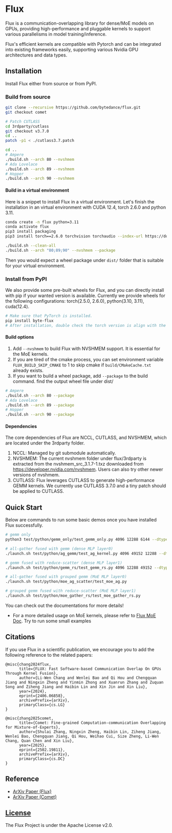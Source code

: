 # Flux

Flux is a communication-overlapping library for dense/MoE models on GPUs, providing high-performance and pluggable kernels to support various parallelisms in model training/inference.

Flux's efficient kernels are compatible with Pytorch and can be integrated into existing frameworks easily, supporting various Nvidia GPU architectures and data types.

## Installation
Install Flux either from source or from PyPI.

### Build from source
```bash
git clone --recursive https://github.com/bytedance/flux.git
git checkout comet

# Patch CUTLASS
cd 3rdparty/cutlass
git checkout v3.7.0
cd ..
patch -p1 < ./cutlass3.7.patch

cd ..
# Ampere
./build.sh --arch 80 --nvshmem
# Ada Lovelace
./build.sh --arch 89 --nvshmem
# Hopper
./build.sh --arch 90 --nvshmem
```

#### Build in a virtual environment
Here is a snippet to install Flux in a virtual environment. Let's finish the installation in an virtual environment with CUDA 12.4, torch 2.6.0 and python 3.11.

```bash
conda create -n flux python=3.11
conda activate flux
pip3 install packaging
pip3 install torch==2.6.0 torchvision torchaudio --index-url https://download.pytorch.org/whl/cu124

./build.sh --clean-all
./build.sh --arch "80;89;90" --nvshmem --package
```

Then you would expect a wheel package under `dist/` folder that is suitable for your virtual environment.

### Install from PyPI
We also provide some pre-built wheels for Flux, and you can directly install with pip if your wanted version is available. Currently we provide wheels for the following configurations: torch(2.5.0, 2.6.0), python(3.10, 3.11), cuda(12.4).

```bash
# Make sure that PyTorch is installed.
pip install byte-flux
# After installation, double check the torch version is align with the wheel before using.
```

#### Build options

1. Add `--nvshmem` to build Flux with NVSHMEM support. It is essential for the MoE kernels.
2. If you are tired of the cmake process, you can set environment variable `FLUX_BUILD_SKIP_CMAKE` to 1 to skip cmake if `build/CMakeCache.txt` already exists.
3. If you want to build a wheel package, add `--package` to the build command. find the output wheel file under dist/

```bash
# Ampere
./build.sh --arch 80 --package
# Ada Lovelace
./build.sh --arch 89 --package
# Hopper
./build.sh --arch 90 --package
```

#### Dependencies
The core dependencies of Flux are NCCL, CUTLASS, and NVSHMEM, which are located under the 3rdparty folder.
1. NCCL: Managed by git submodule automatically.
2. NVSHMEM: The current nvshmem folder under flux/3rdparty is extracted from the nvshmem_src_3.1.7-1.txz downloaded from https://developer.nvidia.com/nvshmem. Users can also try other newer versions of nvshmem.
3. CUTLASS: Flux leverages CUTLASS to generate high-performance GEMM kernels. We currently use CUTLASS 3.7.0 and a tiny patch should be applied to CUTLASS.


## Quick Start

Below are commands to run some basic demos once you have installed Flux successfully.
```bash
# gemm only
python3 test/python/gemm_only/test_gemm_only.py 4096 12288 6144 --dtype=float16

# all-gather fused with gemm (dense MLP layer0)
./launch.sh test/python/ag_gemm/test_ag_kernel.py 4096 49152 12288 --dtype=float16 --iters=10

# gemm fused with reduce-scatter (dense MLP layer1)
./launch.sh test/python/gemm_rs/test_gemm_rs.py 4096 12288 49152 --dtype=float16 --iters=10

# all-gather fused with grouped gemm (MoE MLP layer0)
./launch.sh test/python/moe_ag_scatter/test_moe_ag.py

# grouped gemm fused with reduce-scatter (MoE MLP layer1)
./launch.sh test/python/moe_gather_rs/test_moe_gather_rs.py
```

You can check out the documentations for more details!
* For a more detailed usage on MoE kernels, please refer to [Flux MoE Doc](https://github.com/bytedance/flux/blob/main/docs/mlsys_comet_ae.md). Try to run some small examples 


## Citations

If you use Flux in a scientific publication, we encourage you to add the following reference
to the related papers:
```
@misc{chang2024flux,
      title={FLUX: Fast Software-based Communication Overlap On GPUs Through Kernel Fusion},
      author={Li-Wen Chang and Wenlei Bao and Qi Hou and Chengquan Jiang and Ningxin Zheng and Yinmin Zhong and Xuanrun Zhang and Zuquan Song and Ziheng Jiang and Haibin Lin and Xin Jin and Xin Liu},
      year={2024},
      eprint={2406.06858},
      archivePrefix={arXiv},
      primaryClass={cs.LG}
}

@misc{zhang2025comet,
      title={Comet: Fine-grained Computation-communication Overlapping for Mixture-of-Experts},
      author={Shulai Zhang, Ningxin Zheng, Haibin Lin, Ziheng Jiang, Wenlei Bao, Chengquan Jiang, Qi Hou, Weihao Cui, Size Zheng, Li-Wen Chang, Quan Chen and Xin Liu},
      year={2025},
      eprint={2502.19811},
      archivePrefix={arXiv},
      primaryClass={cs.DC}
}

```

## Reference

* [ArXiv Paper (Flux)](http://arxiv.org/abs/2406.06858)
* [ArXiv Paper (Comet)](https://arxiv.org/abs/2502.19811)

## [License](./LICENSE)

The Flux Project is under the Apache License v2.0.
